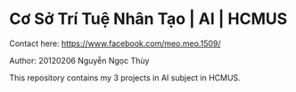# Cơ Sở Trí Tuệ Nhân Tạo | AI | HCMUS

Contact here: https://www.facebook.com/meo.meo.1509/

Author: 20120206 Nguyễn Ngọc Thùy

This repository contains my 3 projects in AI subject in HCMUS.

